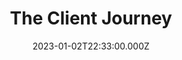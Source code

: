 ---
title: The Client Journey
date: 2023-01-02T22:33:00.000Z
order: 2
image: /assets/images/greenheader.jpg
contents:
  - type: section
    string: |-
      Section 1
      *This is a test*
    sectioncontent:
      - type: largetext
        string: "# This is a test"
---